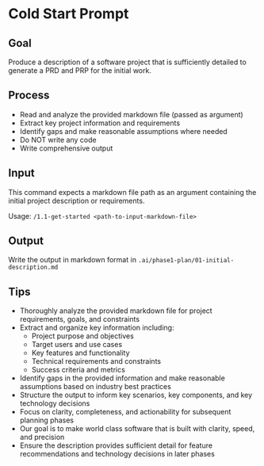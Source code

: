 # Cold Start Prompt

## Goal

Produce a description of a software project that is sufficiently detailed to generate a PRD and PRP for the initial work.

## Process
- Read and analyze the provided markdown file (passed as argument)
- Extract key project information and requirements
- Identify gaps and make reasonable assumptions where needed
- Do NOT write any code
- Write comprehensive output

## Input

This command expects a markdown file path as an argument containing the initial project description or requirements.

Usage: `/1.1-get-started <path-to-input-markdown-file>`

## Output

Write the output in markdown format in `.ai/phase1-plan/01-initial-description.md`

## Tips
- Thoroughly analyze the provided markdown file for project requirements, goals, and constraints
- Extract and organize key information including:
  - Project purpose and objectives
  - Target users and use cases
  - Key features and functionality
  - Technical requirements and constraints
  - Success criteria and metrics
- Identify gaps in the provided information and make reasonable assumptions based on industry best practices
- Structure the output to inform key scenarios, key components, and key technology decisions
- Focus on clarity, completeness, and actionability for subsequent planning phases
- Our goal is to make world class software that is built with clarity, speed, and precision
- Ensure the description provides sufficient detail for feature recommendations and technology decisions in later phases
